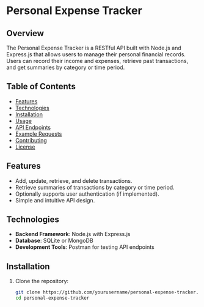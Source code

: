 # Personal Expense Tracker

## Overview

The Personal Expense Tracker is a RESTful API built with Node.js and Express.js that allows users to manage their personal financial records. Users can record their income and expenses, retrieve past transactions, and get summaries by category or time period.

## Table of Contents

- [Features](#features)
- [Technologies](#technologies)
- [Installation](#installation)
- [Usage](#usage)
- [API Endpoints](#api-endpoints)
- [Example Requests](#example-requests)
- [Contributing](#contributing)
- [License](#license)

## Features

- Add, update, retrieve, and delete transactions.
- Retrieve summaries of transactions by category or time period.
- Optionally supports user authentication (if implemented).
- Simple and intuitive API design.

## Technologies

- **Backend Framework**: Node.js with Express.js
- **Database**: SQLite or MongoDB
- **Development Tools**: Postman for testing API endpoints

## Installation

1. Clone the repository:
   ```bash
   git clone https://github.com/yourusername/personal-expense-tracker.git
   cd personal-expense-tracker
